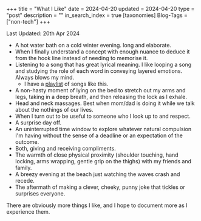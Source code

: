 +++
title = "What I Like"
date = 2024-04-20
updated = 2024-04-20
type = "post"
description = ""
in_search_index = true
[taxonomies]
Blog-Tags = ["non-tech"]
+++

Last Updated: 20th Apr 2024

- A hot water bath on a cold winter evening. long and elaborate.
- When I finally understand a concept with enough nuance to deduce it from the hook line instead of needing to memorise it.
- Listening to a song that has great lyrical meaning. I like looping a song and studying the role of each word in conveying layered emotions. Always blows my mind.
    - I have a [playlist](https://open.spotify.com/playlist/2fJVGXwOl14ZXJtP7B1mBb?si=64e43cf381bf4b27) of songs like this.
- A non-hasty moment of lying on the bed to stretch out my arms and legs, taking in a deep breath, and then releasing the lock as I exhale.
- Head and neck massages. Best when mom/dad is doing it while we talk about the nothings of our lives.
- When I turn out to be useful to someone who I look up to and respect.
- A surprise day off.
- An uninterrupted time window to explore whatever natural compulsion I'm having without the sense of a deadline or an expectation of the outcome.
- Both, giving and receiving compliments.
- The warmth of close physical proximity (shoulder touching, hand locking, arms wrapping, gentle grip on the thighs) with my friends and family.
- A breezy evening at the beach just watching the waves crash and recede.
- The aftermath of making a clever, cheeky, punny joke that tickles or surprises everyone.

There are obviously more things I like, and I hope to document more as I experience them.